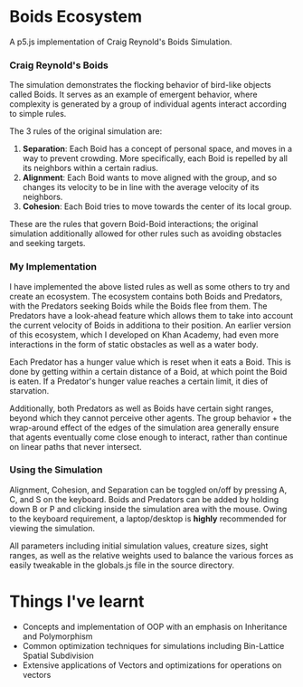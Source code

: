 # Boids Ecosystem
A p5.js implementation of Craig Reynold's Boids Simulation.


### Craig Reynold's Boids
The simulation demonstrates the flocking behavior of bird-like objects called Boids. It serves as an example of emergent behavior, where complexity is generated by a group of individual agents interact according to simple rules.

The 3 rules of the original simulation are:
1. **Separation**: Each Boid has a concept of personal space, and moves in a way to prevent crowding. More specifically, each Boid is repelled by all its neighbors within a certain radius.
2. **Alignment**: Each Boid wants to move aligned with the group, and so changes its velocity to be in line with the average velocity of its neighbors.
3. **Cohesion**: Each Boid tries to move towards the center of its local group.

These are the rules that govern Boid-Boid interactions; the original simulation additionally allowed for other rules such as avoiding obstacles and seeking targets.


### My Implementation
I have implemented the above listed rules as well as some others to try and create an ecosystem. The ecosystem contains both Boids and Predators, with the Predators seeking Boids while the Boids flee from them. The Predators have a look-ahead feature which allows them to take into account the current velocity of Boids in additiona to their position. An earlier version of this ecosystem, which I developed on Khan Academy, had even more interactions in the form of static obstacles as well as a water body.

Each Predator has a hunger value which is reset when it eats a Boid. This is done by getting within a certain distance of a Boid, at which point the Boid is eaten. If a Predator's hunger value reaches a certain limit, it dies of starvation.

Additionally, both Predators as well as Boids have certain sight ranges, beyond which they cannot perceive other agents. The group behavior + the wrap-around effect of the edges of the simulation area generally ensure that agents eventually come close enough to interact, rather than continue on linear paths that never intersect.


### Using the Simulation

Alignment, Cohesion, and Separation can be toggled on/off by pressing A, C, and S on the keyboard. Boids and Predators can be added by holding down B or P and clicking inside the simulation area with the mouse. Owing to the keyboard requirement, a laptop/desktop is **highly** recommended for viewing the simulation.

All parameters including initial simulation values, creature sizes, sight ranges, as well as the relative weights used to balance the various forces as easily tweakable in the globals.js file in the source directory.


# Things I've learnt
- Concepts and implementation of OOP with an emphasis on Inheritance and Polymorphism
- Common optimization techniques for simulations including Bin-Lattice Spatial Subdivision
- Extensive applications of Vectors and optimizations for operations on vectors
